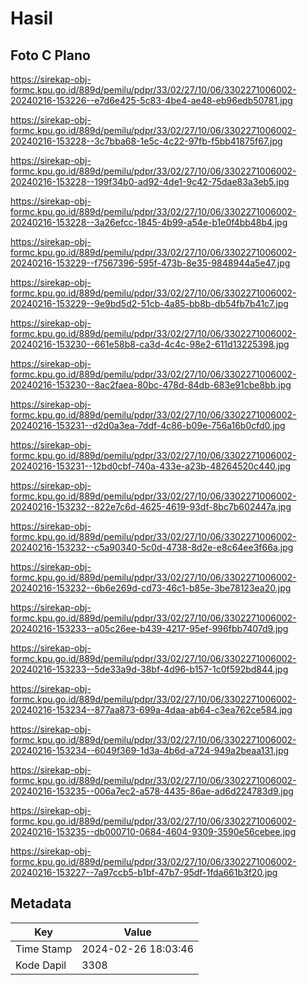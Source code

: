 # Hasil

## Foto C Plano

https://sirekap-obj-formc.kpu.go.id/889d/pemilu/pdpr/33/02/27/10/06/3302271006002-20240216-153226--e7d6e425-5c83-4be4-ae48-eb96edb50781.jpg

https://sirekap-obj-formc.kpu.go.id/889d/pemilu/pdpr/33/02/27/10/06/3302271006002-20240216-153228--3c7bba68-1e5c-4c22-97fb-f5bb41875f67.jpg

https://sirekap-obj-formc.kpu.go.id/889d/pemilu/pdpr/33/02/27/10/06/3302271006002-20240216-153228--199f34b0-ad92-4de1-9c42-75dae83a3eb5.jpg

https://sirekap-obj-formc.kpu.go.id/889d/pemilu/pdpr/33/02/27/10/06/3302271006002-20240216-153228--3a26efcc-1845-4b99-a54e-b1e0f4bb48b4.jpg

https://sirekap-obj-formc.kpu.go.id/889d/pemilu/pdpr/33/02/27/10/06/3302271006002-20240216-153229--f7567396-595f-473b-8e35-9848944a5e47.jpg

https://sirekap-obj-formc.kpu.go.id/889d/pemilu/pdpr/33/02/27/10/06/3302271006002-20240216-153229--9e9bd5d2-51cb-4a85-bb8b-db54fb7b41c7.jpg

https://sirekap-obj-formc.kpu.go.id/889d/pemilu/pdpr/33/02/27/10/06/3302271006002-20240216-153230--661e58b8-ca3d-4c4c-98e2-611d13225398.jpg

https://sirekap-obj-formc.kpu.go.id/889d/pemilu/pdpr/33/02/27/10/06/3302271006002-20240216-153230--8ac2faea-80bc-478d-84db-683e91cbe8bb.jpg

https://sirekap-obj-formc.kpu.go.id/889d/pemilu/pdpr/33/02/27/10/06/3302271006002-20240216-153231--d2d0a3ea-7ddf-4c86-b09e-756a16b0cfd0.jpg

https://sirekap-obj-formc.kpu.go.id/889d/pemilu/pdpr/33/02/27/10/06/3302271006002-20240216-153231--12bd0cbf-740a-433e-a23b-48264520c440.jpg

https://sirekap-obj-formc.kpu.go.id/889d/pemilu/pdpr/33/02/27/10/06/3302271006002-20240216-153232--822e7c6d-4625-4619-93df-8bc7b602447a.jpg

https://sirekap-obj-formc.kpu.go.id/889d/pemilu/pdpr/33/02/27/10/06/3302271006002-20240216-153232--c5a90340-5c0d-4738-8d2e-e8c64ee3f66a.jpg

https://sirekap-obj-formc.kpu.go.id/889d/pemilu/pdpr/33/02/27/10/06/3302271006002-20240216-153232--6b6e269d-cd73-46c1-b85e-3be78123ea20.jpg

https://sirekap-obj-formc.kpu.go.id/889d/pemilu/pdpr/33/02/27/10/06/3302271006002-20240216-153233--a05c26ee-b439-4217-95ef-996fbb7407d9.jpg

https://sirekap-obj-formc.kpu.go.id/889d/pemilu/pdpr/33/02/27/10/06/3302271006002-20240216-153233--5de33a9d-38bf-4d96-b157-1c0f592bd844.jpg

https://sirekap-obj-formc.kpu.go.id/889d/pemilu/pdpr/33/02/27/10/06/3302271006002-20240216-153234--877aa873-699a-4daa-ab64-c3ea762ce584.jpg

https://sirekap-obj-formc.kpu.go.id/889d/pemilu/pdpr/33/02/27/10/06/3302271006002-20240216-153234--6049f369-1d3a-4b6d-a724-949a2beaa131.jpg

https://sirekap-obj-formc.kpu.go.id/889d/pemilu/pdpr/33/02/27/10/06/3302271006002-20240216-153235--006a7ec2-a578-4435-86ae-ad6d224783d9.jpg

https://sirekap-obj-formc.kpu.go.id/889d/pemilu/pdpr/33/02/27/10/06/3302271006002-20240216-153235--db000710-0684-4604-9309-3590e56cebee.jpg

https://sirekap-obj-formc.kpu.go.id/889d/pemilu/pdpr/33/02/27/10/06/3302271006002-20240216-153227--7a97ccb5-b1bf-47b7-95df-1fda661b3f20.jpg


## Metadata

| Key        | Value               |
| ---------- | ------------------- |
| Time Stamp | 2024-02-26 18:03:46 |
| Kode Dapil | 3308                |



